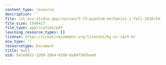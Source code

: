 ```yaml
---
content_type: resource
description: ''
file: /ol-ocw-studio-app/courses/5-73-quantum-mechanics-i-fall-2018/547e00211269266401600a84f59fbae9_MIT5_73F18_Lec21.pdf
file_size: 1546417
file_type: application/pdf
learning_resource_types: []
license: https://creativecommons.org/licenses/by-nc-sa/4.0/
ocw_type: ''
resourcetype: Document
title: null
uid: 547e0021-1269-2664-0160-0a84f59fbae9
---
```

